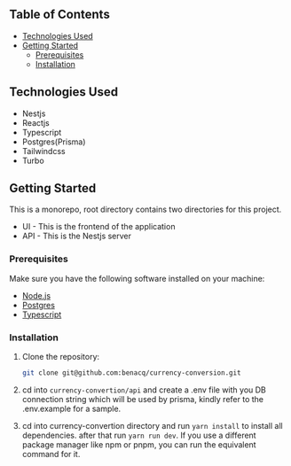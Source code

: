 
## Table of Contents

- [Technologies Used](#technologies-used)
- [Getting Started](#getting-started)
  - [Prerequisites](#prerequisites)
  - [Installation](#installation)

## Technologies Used

- Nestjs
- Reactjs
- Typescript
- Postgres(Prisma)
- Tailwindcss
- Turbo
## Getting Started

This is a monorepo, root directory contains two directories for this project.
- UI - This is the frontend of the application
- API - This is the Nestjs server

### Prerequisites

Make sure you have the following software installed on your machine:

- [Node.js](#)
- [Postgres](#)
- [Typescript](#)



### Installation

1. Clone the repository:

   ```bash
   git clone git@github.com:benacq/currency-conversion.git

2. cd into ```currency-convertion/api``` and create a .env file with you DB connection string which will be used by prisma, kindly refer to the .env.example for a sample.

3. cd into currency-convertion directory and run ```yarn install``` to install all dependencies.
after that run ```yarn run dev```.
If you use a different package manager like npm or pnpm, you can run the equivalent command for it.